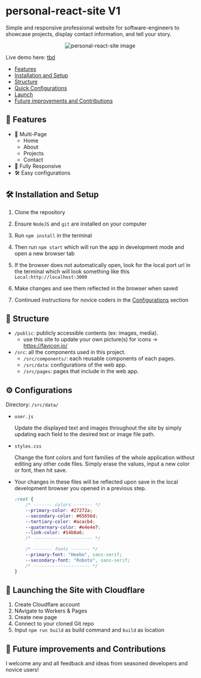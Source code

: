 # personal-react-site V1

Simple and responsive professional website for software-engineers to showcase projects, display contact information, and tell your story.

<center>
<img src="" alt="personal-react-site image" />
</center>

Live demo here: <a href="" target="_blank">tbd</a>
<br/>

-   [Features](#-features)
-   [Installation and Setup](#-installation-and-setup-instructions)
-   [Structure](#-folder-structure)
-   [Quick Configurations](#-configurations)
-   [Launch](#-building-the-react-app)
-   [Future improvements and Contributions](#-contribution)

## 📙 Features

-   📖 Multi-Page
    -   Home
    -   About
    -   Projects
    -   Contact
-   📱 Fully Responsive
-   🛠 Easy configurations


## 🛠 Installation and Setup

1. Clone the repository

2. Ensure `NodeJS` and `git` are installed on your computer

2. Run `npm install` in the terminal

3. Then run `npm start` which will run the app in development mode and open a new browser tab

4. If the browser does not automatically open, look for the local port url in the terminal which will look something like this `Local:http://localhost:3000`

5. Make changes and see them reflected in the browser when saved

6. Continued instructions for novice coders in the [Configurations](#-configurations) section

## 📁 Structure

-   `/public`: publicly accessible contents (ex: images, media).
    - use this site to update your own picture(s) for icons -> https://favicon.io/
-   `/src`: all the components used in this project.
    -   `/src/components/`: each reusable components of each pages.
    -   `/src/data`: configurations of the web app.
    -   `/src/pages`: pages that include in the web app.

## ⚙️ Configurations

Directory: `/src/data/`

-   `user.js`

    Update the displayed text and images throughout the site by simply updating each field to the desired text or image file path.

-   `styles.css`

    Change the font colors and font families of the whole application without editing any other code files. Simply erase the values, input a new color or font, then hit save.

-   Your changes in these files will be reflected upon save in the local development browser you opened in a previous step.

    ```css
    :root {
    	/* ------- colors ------- */
    	--primary-color: #27272a;
    	--secondary-color: #65656d;
    	--tertiary-color: #acacb4;
    	--quaternary-color: #e4e4e7;
    	--link-color: #14b8a6;
    	/* ---------------------- */

    	/* ------- fonts ------- */
    	--primary-font: "Heebo", sans-serif;
    	--secondary-font: "Roboto", sans-serif;
    	/* --------------------- */
    }
    ```

## 🚀 Launching the Site with Cloudflare

1. Create Cloudflare account
2. NAvigate to Workers & Pages
3. Create new page
4. Connect to your cloned Git repo
5. Input `npm run build` as build command and `build` as location

## 🌱 Future improvements and Contributions

I welcome any and all feedback and ideas from seasoned developers and novice users!